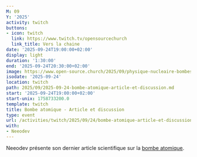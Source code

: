 ```yaml
---
M: 09
Y: '2025'
activity: twitch
buttons:
- icon: twitch
  link: https://www.twitch.tv/opensourcechurch
  link_title: Vers la chaine
date: '2025-09-24T19:00:00+02:00'
display: light
duration: '1:30:00'
end: '2025-09-24T20:30:00+02:00'
image: https://www.open-source.church/2025/09/physique-nucleaire-bombes-oppenheimer-tsar-bomba/atomic-featured_hu10401732686585652897.jpg
isodate: '2025-09-24'
location: twitch
path: 2025/09/2025-09-24-bombe-atomique-article-et-discussion.md
start: '2025-09-24T19:00:00+02:00'
start-unix: 1758733200.0
template: twitch
title: Bombe atomique - Article et discussion
type: event
url: /activities/twitch/2025/09/24/bombe-atomique-article-et-discussion
with:
- Neeodev
---
```

Neeodev présente son dernier article scientifique sur la [bombe atomique](https://www.open-source.church/2025/09/physique-nucleaire-bombes-oppenheimer-tsar-bomba/).